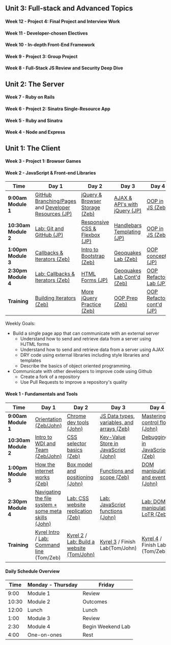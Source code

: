 ## Unit 3: Full-stack and Advanced Topics

#### Week 12 - Project 4: Final Project and Interview Work

#### Week 11 - Developer-chosen Electives

#### Week 10 - In-depth Front-End Framework

#### Week 9 - Project 3: Group Project

#### Week 8 - Full-Stack JS Review and Security Deep Dive

## Unit 2: The Server

#### Week 7 - Ruby on Rails
<!--
 Time | Day 1 |   Day 2   | Day 3   | Day 4 | Day  5  |
----- | -------- | --------------------------------                         | ------------------------------------                  | ------------------------------------     | ---------------------------------------   |
 **9:17am Module 1** | [Ruby Pair Exercises (Alex)][7-1A]  | [Intro to Rails (Alex)][7-2A] | [Asset Pipeline Poem (Ben)][7-3A] | [Auth (Ilias)][7-4A]  |[Review (Alex)][7-5A]               |
 **10:45am Module 2** | [OOP Wheel of Fortune (Alex)][7-1B]    | [Controllers and Routes (Alex)][7-2B] | [Rails Bog App (Ben)][7-3B] | [Auth Lab (Ilias)][7-4B]       | [Outcomes (Neda)][7-5B]    |
 **1:30pm Module 3** | [Rspec and TDD (Ilias)][7-1C]   |  [Layouts and Partials (Ben)][7-2C]| [Validations and Errors (Ilias)][7-3C] | [Many to Many (Ben)][7-4C] |  [ Questions in a Hat (Ilias)][7-5C]   |
**3:00pm Module 4** | [Rspec and TDD Lab (Ilias)][7-1D]     | [Rock n Rails (Ben)][7-2D] | [Validations and Errors Lab (Ilias)][7-3D] | [Many to Many (Ben)][7-4D] |  [Library App Weekend Lab (Annabelle)][7-5D]    |
**Homework** | Finish Labs |  Finish Labs | Finish Labs + [Video: How not to store passwords](https://www.youtube.com/watch?v=8ZtInClXe1Q) |  Finish Labs | [Library App Weekend Lab (Annabelle)][7-5E] |


[7-1A]:  https://github.com/sf-wdi-29/ruby-drills "Ruby Pair Exercises"
[7-1B]:  https://github.com/sf-wdi-29/wheel_of_fortune "OOP Wheel of Fortune" 
[7-1C]: https://github.com/sf-wdi-29/rspec "Rspec and TDD Lesson"
[7-1D]: https://github.com/sf-wdi-29/rspec "Rspec and TDD Lab"
[7-1E]: # "Finish Labs"

[7-2A]: https://github.com/sf-wdi-29/intro-to-rails "Intro to Rails"
[7-2B]: https://github.com/sf-wdi-29/rails-controllers-and-routes "Controllers & Routes"
[7-2C]: https://github.com/sf-wdi-29/rails-layouts-and-partials "Layouts & Partials"
[7-2D]: https://github.com/sf-wdi-29/rock-n-rails "Rock n Rails"
[7-2E]: https://github.com/sf-wdi-29/rock-n-rails "Rock n Rails"

[7-3A]: https://github.com/sf-wdi-29/asset-pipeline-poem "Asset Pipeline"
[7-3B]: https://github.com/sf-wdi-29/rails-bog-app "Bog App"
[7-3C]: https://github.com/sf-wdi-29/rails-validations-errors "Validations and Errors"
[7-3D]: https://github.com/sf-wdi-29/rails-validations-errors-lab "Validations and Errors Lab"
[7-3E]: # "Finish Labs"

[7-4A]: https://github.com/sf-wdi-29/rails-auth "Auth"
[7-4B]: https://github.com/sf-wdi-29/rails-auth "More Auth"
[7-4C]: https://github.com/sf-wdi-29/rails-many-to-many "Many to Many"
[7-4D]: https://github.com/sf-wdi-29/rails-many-to-many "Many to Many"
[7-4E]: # "Finish Labs"

[7-5A]: # "Review"
[7-5B]: # "Outcomes"
[7-5C]: https://github.com/sf-wdi-29/questions-in-a-hat/blob/master/week-07.md "Questions in a Hat"
[7-5D]: https://github.com/sf-wdi-29/library-app "Library App"
[7-5E]: https://github.com/sf-wdi-29/library-app "Library App"
-->

#### Week 6 - Project 2: Sinatra Single-Resource App
<!--
 Time | Day 1 |   Day 2   | Day 3   | Day 4 | Day  5  |
----- | -------- | --------------------------------                         | ------------------------------------                  | ------------------------------------     | ---------------------------------------   |
 **9:30am Module 1** | [Sinatra Relationships (Ben)][6-1A]  | [Username Generator (Ilias)][6-2A] | [Go Fish game (Alex)][6-3A] | Project 2  |      [Project 2 Presentations][6-5A]      |
 **10:45am Module 2** | Project 2    | Project 2  | Project 2  | Project 2      | Outcomes     |
 **1:30pm Module 3** |  Project 2    |   Project 2  |  Project 2   |  Project 2   | Project 2 Presentations  |
**3:00pm Module 4** |  Project 2     | Project 2   |  Project 2   | Project 2 |  Happy Hour   |
**Homework** | Homework | Homework | Homework | Homework |  [Rails for Zombies (spend ~2  hours)](http://railsforzombies.org/levels/1) |


[6-1A]: https://github.com/sf-wdi-29/sinatra-relationships-lab "Sinatra Relationships"
[6-2A]: https://github.com/sf-wdi-29/username-generator "Username Generator"
[6-3A]: https://github.com/sf-wdi-29/go-fish-card-game "Go Fish Game"
[6-5A]: https://github.com/sf-wdi-29/student-projects/blob/master/second-projects.md "second projects"


Extra Resources:

* [Deploy to Heroku](https://gist.github.com/awhit012/bd544c8c252434d1fe6fe01cbfa252d6)
* [Method Organization in Sinatra](https://github.com/sf-wdi-29/sinatra-helper-methods)
* [Debugging Ruby Applications](https://github.com/sf-wdi-29/debugging-ruby-applications)
* [Seeding a Sinatra App](https://github.com/sf-wdi-29/sinatra-app-seed/blob/master/readme.md)
* [Front-end Assets](https://github.com/sf-wdi-29/front-end-assets/blob/master/readme.md)


-->
#### Week 5 - Ruby and Sinatra
<!--
Time | Day 0 | Day 1 | Day 2 | Day 3 | Day 4
----| -------------------------------- | ------------------------------------ | ------------------------------------ | --------------------------------------- | -----------------------------------
**9:17am Module 1** |Memorial Day | [Intro to Ruby (Alex)][5-1A] | [OOP Ruby (Ilias)][5-2A] |  [ActiveRecord Models (Ilias)][5-3A]       | [Review (Alex)][5-4A]
**10:45am Module 2** | Memorial Day |  [Intro to Ruby Lab (Alex)][5-1B] | [OOP Ruby Lab (Ilias)][5-2B]   |    [ActiveRecord Models Lab (Ilias)][5-3B]     | Outcomes
**1:30pm Module 3** | Memorial Day |  [Sinatra View Templating (Ben)][5-1C]| [Data Modeling (Alex)][5-2C] | [ActiveRecord (Ben)][5-3C]       | [Questions in a Hat (Ilias)][5-4C]
**3:00pm Module 4** | Memorial Day |[Sinatra Controllers + Routes (Ben)][5-1D]  | [SQL (Alex)][5-2D]   |     [ActiveRecord Lab][5-3D]  | [Sinatra Project][5-4D]
**Homework** | Memorial Day | [Sinatra Code Study + Ruby Grandma Exercise (Alex)][5-1E]  | [Carmen Sandiego Lab][5-2E]  | [Start Sinatra Project][5-3E]      | [Sinatra Project ][5-4E]

[5-1A]: https://github.com/sf-wdi-29/intro-ruby "Intro to Ruby"
[5-1B]: https://github.com/sf-wdi-29/ruby-koans "Intro to Ruby Lab"
[5-1C]: https://github.com/sf-wdi-29/intro-sinatra "Sinatra Setup + Layouts & Templating"
[5-1D]: https://github.com/sf-wdi-29/sinatra-controllers-and-routes "Controllers & RESTful Routing"
[5-1E]: https://github.com/sf-wdi-29/deaf-grandma  "Sinatra Code Study + Ruby Grandma Exercise"

[5-2A]: https://github.com/sf-wdi-29/ruby-oop "Ruby OOP Lesson"
[5-2B]: https://github.com/sf-wdi-29/monkey-oop "Ruby OOP Lab"
[5-2C]: https://github.com/sf-wdi-29/data-modeling "Relational Data Modeling"
[5-2D]: https://github.com/sf-wdi-29/sql "SQL Select Lab"
[5-2E]: https://github.com/sf-wdi-29/sql-carmen-sandiego "SQL"

[5-3A]: https://github.com/sf-wdi-29/active-record-models "Building Models with ActiveRecord and Migrations"
[5-3B]: https://github.com/sf-wdi-29/modeling-tunr "Models and Migrations Lab"
[5-3C]: https://github.com/sf-wdi-29/active-record-methods-finders "ActiveRecord Methods and Finders"
[5-3D]: https://github.com/sf-wdi-29/active-record-pizza-lab "ActiveRecord Finders lab"
[5-3E]: https://github.com/sf-wdi-29/project-2 "Sinatra Project"

[5-4A]: # "Review"
[5-4B]: # "Outcomes"
[5-4C]: # "Questions in a Hat"
[5-4D]: #  "Weekend Sinatra app"
[5-4E]: #  "Weekend Sinatra app"
-->
#### Week 4 - Node and Express
<!--
Time | Day 1                                    | Day 2                                 | Day 3                                | Day 4                                    | Day 5
----- | --------------------------------         | ------------------------------------- | ------------------------------------ | ---------------------------------------- | -----------------------------------
**9:17am Module 1** | [Intro to Node.js (Ilias)][4-1A]         | [Intro to Mongo (Alex)][4-2A]             | [Views in Express (Ben)][4-3A]    | [Tune.ly][4-4A]               | [Review (Ben)][4-5A]
**10:45am Module 2** |  [Intro to Express (Ilias)][4-1B]         | [Intro to Mongoose (Alex)][4-2B]              |    [Lab: Views in Express (Ben)][4-3B]   | [Tune.ly][4-4B]        | [Outcomes][4-5B]
**1:30pm Module 3** | [Building Express routes part 1 (Ben)][4-1C]                        | [Data Organization in Mongo (Ilias)][4-2C] |[Lab: ToDo List App (Alex)][4-3C] | [Tune.ly][4-4C]     | [Questions in a Hat (Ilias)][4-5C]
**3:00pm Module 4** | [Building Express Routes part 2 (Ben)][4-1D]                  | [Lab: Full Stack JavaScript (Ilias)][4-2D]|   [ Ajax OOP Refactor Lab (Alex)][4-3D]      | [Tune.ly][4-4D]       | [Personal API Lab (Alex)][4-4E]
**Homework** | [More Express Routes][4-1E] | [Lab: Mongo][4-2E]   |   [Finish Labs][4-3B]   | No Homework! You earned a break! Go Warriors! | Finish Lab + [First 3 Chapters of Why's Guide][4-5E]


[4-1A]: https://github.com/sf-wdi-29/nodejs "Intro to Node.js"
[4-1B]: https://github.com/sf-wdi-29/express "Intro to Express.js"
[4-1C]: https://github.com/sf-wdi-29/express-routing-lesson "Building Express Routes part 1"
[4-1D]: https://github.com/sf-wdi-29/express-routing-lab "Building Express Routes part 2"
[4-1E]: https://github.com/sf-wdi-29/more-express-routes "More Express Routes"

[4-2A]: https://github.com/sf-wdi-29/mongo-intro "Intro to Node with Mongo"
[4-2B]: https://github.com/sf-wdi-29/intro-mongoose "Mongo-backed models with Mongoose"
[4-2C]: https://github.com/sf-wdi-29/mongo-structured-data "Data Organization in Mongo"
[4-2D]: https://github.com/sf-wdi-29/mongoose-books-app "Full Stack JavaScript Lab"
[4-2E]: #  "Connecting Express Routes to Mongo Lab"

[4-3A]: https://github.com/sf-wdi-29/express-views-lesson "Views in Express Lesson"
[4-3B]: https://github.com/sf-wdi-29/express-views-lab "Views in Express Lab"
[4-3C]: https://github.com/sf-wdi-29/test-driven-todo-api "Todo Lab, Part 1"
[4-3D]: https://github.com/sf-wdi-29/ajax-oop-refactor-lab "AJAX Lesson"
[4-3E]: # "Todo Lab, Part 2"

[4-4A]: https://github.com/sf-wdi-29/tunely "Tunely"
[4-4B]: https://github.com/sf-wdi-29/tunely "Tunely"
[4-4C]: https://github.com/sf-wdi-29/tunely "Tunely"
[4-4D]: https://github.com/sf-wdi-29/tunely "Tunely"
[4-4E]: https://github.com/sf-wdi-29/express-personal-api "Tunely"

[4-5A]: # "Review"
[4-5B]: # "Outcomes"
[4-5C]: https://github.com/sf-wdi-29/questions-in-a-hat/blob/master/week-04.md "Questions in a Hat"
[4-5D]: # "Personal API Weekend Lab"
[4-5E]: http://poignant.guide/book/chapter-1 "Personal API Weekend Lab"

-->

## Unit 1: The Client

#### Week 3 - Project 1:  Browser Games
<!--
Time | Day 1                                      | Day 2                                | Day 3                                      | Day 4                                      | Day 5
----- |--------------------------------    | ------------------------------ | ---------------------------------  | ---------------------------------   | -----------------------------------
**9:17am Module 1** | Review Training (Alex)| [Binary Search (Ben)][3-2A]  | [Bubble Sort (Alex)][3-3A] |[ Merge Sort (Ilias)][3-4A] | Feedback
 **10:45am Module 2** |[Sass/CSS preprocessors (Ben) ][3-1B]| [Project 1][3-2B]  | [Project 1][3-3B] | [Project 1][3-4B]| Presentations
**1:30pm Module 3** |[Agile development, wireframes, and user stories (Ilias)] [3-1C]| [Project 1][3-2C]  | [Project 1][3-3C] | [Outcomes][3-4C] |  Presentations
**3:00pm Module 4** | [Project 1 Specs][3-1D] |  [Project 1][3-2D]|  [Project 1][3-3D]|  [Project 1][3-4D]| [Happy Hour][3-5D]
**Training** | Project 1 | Project 1 | Project 1 | Project 1 | [Learn you Node][3-5E] and [Fix an Issue][3-5F]

[3-1A]: # "Review Training"
[3-1B]: https://github.com/sf-wdi-29/sass-intro "SASS Lesson"
[3-1C]: https://github.com/sf-wdi-29/software-development-best-practices "Agile development, wireframes, and user stories"
[3-1D]: https://github.com/sf-wdi-29/project-1 "Project 1 Specs"

[3-2A]: https://github.com/sf-wdi-29/binary-search "Binary Search"
[3-2B]: # "Project 1"
[3-2C]: # "Project 1"
[3-2D]: # "Project 1"

[3-3A]: https://github.com/sf-wdi-29/bubble-sort "Bubble Sort"
[3-3B]: # "Project 1"
[3-3C]: # "Project 1"
[3-3D]: # "Project 1"

[3-4A]: https://github.com/sf-wdi-29/merge-sort "Merge Sort"
[3-4B]: # "Project 1"
[3-4C]: # "Outcomes"
[3-4D]: # "Project 1"

[3-5A]: # "Presentations"
[3-5B]: # "Presentations"
[3-5C]: # "Review"
[3-5D]: # "Happy Hour"
[3-5E]: https://github.com/workshopper/learnyounode "Learn you Node"
[3-5F]: https://github.com/sf-wdi-29/create-an-issue-project1 "Fix an issue"
-->
#### Week 2 - JavaScript & Front-end Libraries

Time |Day 1                                      | Day 2                                | Day 3                                      | Day 4                                      | Day 5
----- |--------------------------------           | ------------------------------------ | ------------------------------------       | ---------------------------------------    | -----------------------------------
 **9:00am Module 1** | [GitHub Branching/Pages][2-1A] and [Developer Resources (JP)][2-1B]                     |      [jQuery & Browser Storage (Zeb)][2-2A]                |  [AJAX & API's with jQuery (JP)][2-3A]       |      [OOP in JS (Zeb)][2-4A]     | Review (Zeb)
 **10:30am Module 2** | [Lab: Git and GitHub (JP)][2-1C]                |   [Responsive CSS & Flexbox (JP)][2-2B]  |    [Handlebars Templating (JP)][2-3B]                     |    [OOP in JS (Zeb)][2-4B]    | Outcomes
**1:00pm Module 3** |[Callbacks & Iterators (Zeb)][2-1D]                          |   [Intro to Bootstrap (Zeb)][2-2C] |    [Geoquakes Lab (Zeb)][2-3C]     |        [OOP concepts (JP)][2-4C]     | Questions in a Hat (JP)
**2:30pm Module 4** | [Lab: Callbacks & Iterators (Zeb)][2-1F]                 |  [HTML Forms (JP)][2-2D]  | [Geoquakes Lab Cont'd (Zeb)][2-3D] |  [OOP Refactor Lab (JP)][2-4C]  | Create an Issue (Zeb)|
**Training** |[Building Iterators (Zeb)][2-1F] | [More jQuery Practice (Zeb)][2-2E]   |  [OOP Prep (Zeb)][2-3E] | [OOP Refactor cont'd (JP)][2-4C] | Weekend Lab: Fix an issue (JP)

Weekly Goals:
* Build a single page app that can communicate with an external server
	* Understand how to send and retrieve data from a server using HJTML forms
	* Understand how to send and retrieve data from a server using AJAX
	* DRY code using external libraries including style libraries and templates
	* Describe the basics of object oriented programming. 
* Communicate with other developers to improve code using Github
	* Create a fork of a repository
	* Use Pull Requests to improve a repository's quality 


[2-1A]: https://github.com/den-wdi-1/git-and-github "Git and GitHub Branching and Pages"
[2-1B]: https://github.com/den-wdi-1/developer-resources "Developer Resources"
[2-1C]: https://github.com/den-wdi-1/gh-lab "Git and GitHub lab"
[2-1D]: https://github.com/den-wdi-1/js-callbacks-iterators "Callbacks & Iterators"
[2-1E]: https://github.com/den-wdi-1/js-callbacks-iterators "Callbacks & Iterators Lab"
[2-1F]: https://github.com/den-wdi-1/js-building-iterators-lab "Building Iterators"

[2-2A]: https://github.com/den-wdi-1/jquery-and-browser-storage "jQuery and Browser Storage"
[2-2B]: https://github.com/den-wdi-1/css-responsive-design-and-flexbox  "Responsive CSS & Flexbox"
[2-2C]: https://github.com/den-wdi-1/bootstrap "Intro to Bootstrap"
[2-2D]: https://github.com/den-wdi-1/html-forms "HTML Forms"
[2-2E]: https://github.com/den-wdi-1/jquery-datepicker-lab "More jQuery Practice"

[2-3A]: https://github.com/den-wdi-1/ajax-with-jquery "AJAX & APIs with jQuery"
[2-3B]: https://github.com/den-wdi-1/handlebars "Handlebars Templating"
[2-3C]: https://github.com/den-wdi-1/geoquakes "Geoquakes Lab"
[2-3D]: https://github.com/den-wdi-1/geoquakes "Geoquakes Lab"
[2-3E]: https://www.youtube.com/watch?v=SS-9y0H3Si8 "OOP Prep"

[2-4A]: https://github.com/den-wdi-1/js-oop-flower-power "OOP Lesson"
[2-4B]: https://github.com/den-wdi-1/js-oop-flower-power "Flower Power OOP Lab"
[2-4C]: https://github.com/den-wdi-1/oop-concepts "OOP Concepts"
[2-4D]: # "OOP Concepts"
[2-4E]: # "OOP Refactor (cont'd)"
<!--
[2-5A]: # "Review"
[2-5B]: https://github.com/den-wdi-1/questions-in-a-hat/blob/master/week-02.md "Questions in a Hat"
[2-5C]: https://github.com/den-wdi-1/create-an-issue/blob/master/readme.md "Review"
[2-5D]: # "Create an Issue"
[2-5E]: https://github.com/den-wdi-1/create-an-issue/blob/master/readme.md#this-weekends-assignment "Fix an Issue"
-->

#### Week 1 - Fundamentals and Tools

 Time | Day 1 |                     Day 2                                       | Day 3                                                         | Day 4                                                | Day  5                                    |
----- | -------- | --------------------------------                         | ------------------------------------                  | ------------------------------------     | ---------------------------------------   |
 **9:00am Module 1** | [Orientation (Zeb/John)][1-1A] | [Chrome dev tools (John)][1-2A] | [JS Data types, variables, and arrays (Zeb)][1-3A] |  [Mastering control flow (John)][1-4A]  | Developer-Led Review  (Zeb)
 **10:30am Module 2** | [Intro to WDI and Team (Zeb/John)][1-1B] | [CSS selector basics (Zeb)][1-2B] | [Key-Value Store in JavaScript (John)][1-3B] | [Debugging in JavaScript (Zeb)][1-4B] | [Git and GitHub (JP)][1-5A]
 **1:00pm Module 3** | [How the internet works (Zeb)][1-1C] | [Box model and positioning (John)][1-2C] | [Functions and scope (Zeb)][1-3C] | [DOM manipulation and events (John)][1-4C] | [Consultant-Led Review (Zeb)][1-5B]
**2:30pm Module 4** | [Navigating the file system + some meta skills (John)][1-1D] | [Lab: CSS website replication (Zeb)][1-2D] | [Lab: JavaScript functions (John)][1-3D] | [Lab: DOM manipulation LoTR (Zeb)][1-4D] | [Lab: Tic-Tac-Toe (JP)][1-5C]      
**Training** | [Kyrel Intro][1-1E] / [Lab: Command line][1-1F] (Tom/Zeb) | [Kyrel 2][1-2E] / [Lab: Build a website (Tom/John)][1-2F] | [Kyrel 3][1-3E] / Finish Lab(Tom/John)  | [Kyrel 4][1-4E] / Finish Lab (Tom/Zeb) |  [Kyrel 5][1-5D] / Finish Lab  

[1-1A]: https://github.com/den-wdi-1/orientation "Orientation"
[1-1B]: https://github.com/den-wdi-1/Intro-to-WDI-and-team "Intro to WDI and Team"
[1-1C]: https://github.com/den-wdi-1/how-the-internet-works "How the Internet Works"
[1-1D]: https://github.com/den-wdi-1/terminal-basics-navigating-the-filesystem/ "Navigating the file system"
[1-1E]: https://github.com/den-wdi-1/kyrel "Kyrel 1"
[1-1F]: https://github.com/den-wdi-1/command-line-lab/ "Lab: Command Line"

[1-2A]: https://github.com/den-wdi-1/chrome-dev-tools "Chrome Dev Tools"
[1-2B]: https://github.com/den-wdi-1/css-selector-basics "CSS Selector Basics"
[1-2C]: https://github.com/den-wdi-1/css-box-model-and-positioning "Box Model and Positioning"
[1-2D]: https://github.com/den-wdi-1/m4-CSS-lab "Lab: CSS website replication"
[1-2E]: https://github.com/den-wdi-1/kyrel/blob/master/challenges/day2.md "Kyrel 2"
[1-2F]: https://github.com/den-wdi-1/build-a-website "Lab: Build a website"

[1-3A]: https://github.com/den-wdi-1/js-data-types "Data types, Variables and Arrays"
[1-3B]: https://github.com/den-wdi-1/js-objects "JavaScript Objects"
[1-3C]: https://github.com/den-wdi-1/js-functions-and-scope "Functions and Scope"
[1-3D]: https://github.com/den-wdi-1/js-functions-lab "Lab: JavaScript functions"
[1-3E]: https://github.com/den-wdi-1/kyrel/blob/master/challenges/day3.md "Kyrel 3"

[1-4A]: https://github.com/den-wdi-1/control-flow "Mastering Control Flow"
[1-4B]: https://github.com/den-wdi-1/debugging-javascript "Debugging in JS"
[1-4C]: https://github.com/den-wdi-1/dom-manipulation-and-events "DOM Manipulation & Events"
[1-4D]: https://github.com/den-wdi-1/dom-manipulation-lotr-lab "Lab: DOM Manipulation LoTR"
[1-4E]: https://github.com/den-wdi-1/kyrel/blob/master/challenges/day4.md "Kyrel 4"

[1-5A]: https://github.com/den-wdi-1/git-and-github "Git and GitHub"
[1-5B]: https://github.com/den-wdi-1/questions-in-a-hat/blob/master/week-01.md "questions in a hat"
[1-5C]: https://github.com/den-wdi-1/tic-tac-toe "Lab: Tic-Tac-Toe"
[1-5D]: https://github.com/den-wdi-1/kyrel/blob/master/challenges/day5.md "Kyrel 5"



#### Daily Schedule Overview

Time  | Monday - Thursday  | Friday
----- | ------------------ | -----  
9:00  | Module 1           | Review
10:30 | Module 2           | Outcomes
12:00 | Lunch              | Lunch
1:00  | Module 3           | Review
2:30  | Module 4           | Begin Weekend Lab
4:00  | One-on-ones        | Rest
